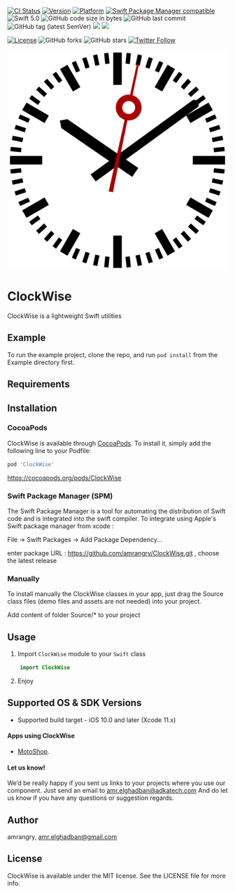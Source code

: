 [![CI Status](https://img.shields.io/travis/amrangry/ClockWise.svg?style=flat)](https://travis-ci.org/amrangry/ClockWise)
[![Version](https://img.shields.io/cocoapods/v/ClockWise.svg?style=flat)](https://cocoapods.org/pods/ClockWise)
[![Platform](https://img.shields.io/cocoapods/p/ClockWise.svg?style=flat)](https://cocoapods.org/pods/ClockWise)
[![Swift Package Manager compatible](https://img.shields.io/badge/Swift%20Package%20Manager-compatible-brightgreen.svg)](https://github.com/apple/swift-package-manager)
![Swift 5.0](https://img.shields.io/badge/Swift-5.0-orange.svg)
![GitHub code size in bytes](https://img.shields.io/github/languages/code-size/amrangry/ClockWise) 
![GitHub last commit](https://img.shields.io/github/last-commit/amrangry/ClockWise)
![GitHub tag (latest SemVer)](https://img.shields.io/github/v/tag/amrangry/ClockWise?sort=semver) 
![](https://img.shields.io/badge/Platform-iOS-orange) <img src="https://img.shields.io/badge/minimum%20iOS%20version-10-red"> 

[![License](https://img.shields.io/cocoapods/l/ClockWise.svg?style=flat)](https://cocoapods.org/pods/ClockWise)
![GitHub forks](https://img.shields.io/github/forks/amrangry/ClockWise?style=social)
![GitHub stars](https://img.shields.io/github/stars/amrangry/ClockWise?style=social)
[![Twitter Follow](https://img.shields.io/twitter/follow/amr_elghadban?style=social)](https://twitter.com/intent/follow?screen_name=amr_elghadban)

<p align="center">
  <img src ="https://github.com/amrangry/ClockWise/blob/master/logo.png?raw=true"/>
</p>

# ClockWise

ClockWise is a lightweight Swift utilities 


## Example

To run the example project, clone the repo, and run `pod install` from the Example directory first.

## Requirements

## Installation

### CocoaPods
ClockWise is available through [CocoaPods](https://cocoapods.org). To install
it, simply add the following line to your Podfile:

```ruby
pod 'ClockWise'
```
https://cocoapods.org/pods/ClockWise

### Swift Package Manager (SPM)
The Swift Package Manager is a tool for automating the distribution of Swift code and is integrated into the swift compiler. To integrate using Apple's Swift package manager from xcode :

File -> Swift Packages -> Add Package Dependency...

enter package URL : https://github.com/amrangry/ClockWise.git , choose the latest release

### Manually
To install manually the ClockWise classes in your app, just drag the Source class files (demo files and assets are not needed) into your project.

Add content of folder Source/* to your project

## Usage
1. Import `ClockWise` module to your `Swift` class
```swift
    import ClockWise
```
2. Enjoy

## Supported OS & SDK Versions

* Supported build target - iOS 10.0 and later (Xcode 11.x)

#### Apps using ClockWise

- [MotoShop](https://itunes.apple.com/ua/app/).

#### Let us know!

We’d be really happy if you sent us links to your projects where you use our component. Just send an email to amr.elghadban@adkatech.com And do let us know if you have any questions or suggestion regards.

## Author

amrangry, amr.elghadban@gmail.com

## License

ClockWise is available under the MIT license. See the LICENSE file for more info.

